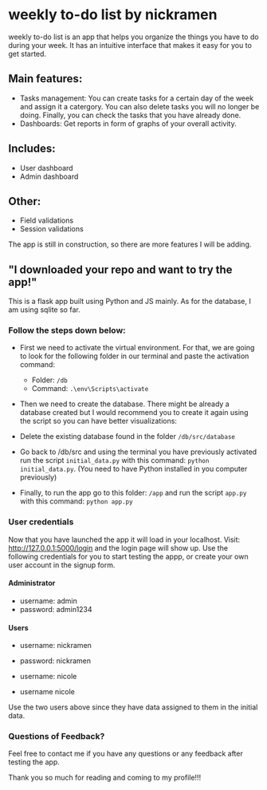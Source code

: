 # weekly to-do list by nickramen
weekly to-do list is an app that helps you organize the things you have to do during your week. It has an intuitive interface that makes it easy for you to get started.

## Main features:
- Tasks management: You can create tasks for a certain day of the week and assign it a catergory. You can also delete tasks you will no longer be doing. Finally, you can check the tasks that you have already done.
- Dashboards: Get reports in form of graphs of your overall activity.

## Includes:
- User dashboard
- Admin dashboard

## Other:
- Field validations
- Session validations


The app is still in construction, so there are more features I will be adding.

## "I downloaded your repo and want to try the app!"

This is a flask app built using Python and JS mainly. As for the database, I am using sqlite so far.

### Follow the steps down below:

- First we need to activate the virtual environment. For that, we are going to look for the following folder in our terminal and paste the activation command:

  - Folder: `/db`
  - Command: `.\env\Scripts\activate`

- Then we need to create the database. There might be already a database created but I would recommend you to create it again using the script so you can have better visualizations:

- Delete the existing database found in the folder `/db/src/database`
- Go back to /db/src and using the terminal you have previously activated run the script `initial_data.py` with this command: `python initial_data.py`. (You need to have Python installed in you computer previously) 
- Finally, to run the app go to this folder: `/app` and run the script `app.py` with this command: `python app.py`

### User credentials

Now that you have launched the app it will load in your localhost. Visit: http://127.0.0.1:5000/login and the login page will show up. Use the following credentials for you to start testing the appp, or create your own user account in the signup form.

#### Administrator
- username: admin
- password: admin1234

#### Users
- username: nickramen
- password: nickramen

- username: nicole
- username nicole

Use the two users above since they have data assigned to them in the initial data.


### Questions of Feedback?

Feel free to contact me if you have any questions or any feedback after testing the app.



Thank you so much for reading and coming to my profile!!!